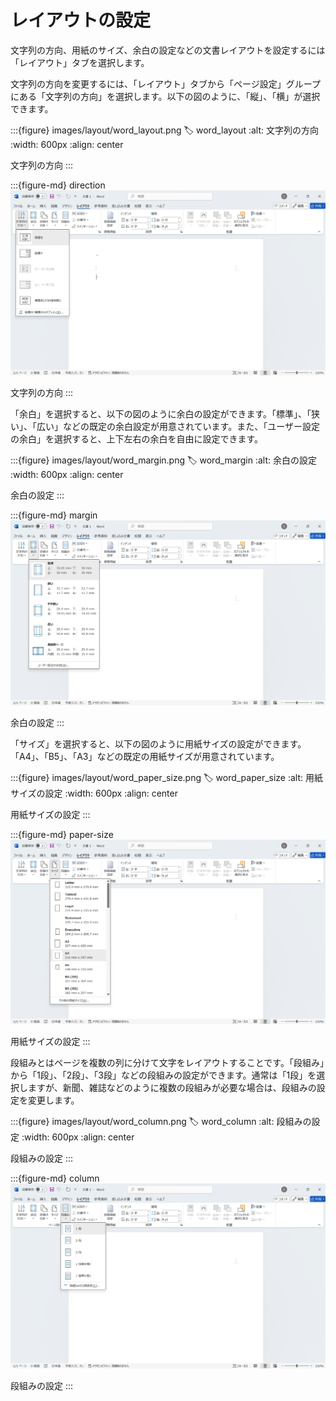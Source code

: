 # レイアウトの設定

文字列の方向、用紙のサイズ、余白の設定などの文書レイアウトを設定するには「レイアウト」タブを選択します。

文字列の方向を変更するには、「レイアウト」タブから「ページ設定」グループにある「文字列の方向」を選択します。以下の図のように、「縦」、「横」が選択できます。

:::{figure} images/layout/word_layout.png
:label: word_layout
:alt: 文字列の方向
:width: 600px
:align: center

文字列の方向
:::

:::{figure-md} direction
<img src="./images/word_layout.png" alt="文字列の方向" width="600px">

文字列の方向
:::

「余白」を選択すると、以下の図のように余白の設定ができます。「標準」、「狭い」、「広い」などの既定の余白設定が用意されています。また、「ユーザー設定の余白」を選択すると、上下左右の余白を自由に設定できます。

:::{figure} images/layout/word_margin.png
:label: word_margin
:alt: 余白の設定
:width: 600px
:align: center

余白の設定
:::

:::{figure-md} margin
<img src="./images/word_margin.png" alt="余白の設定" width="600px">

余白の設定
:::

「サイズ」を選択すると、以下の図のように用紙サイズの設定ができます。「A4」、「B5」、「A3」などの既定の用紙サイズが用意されています。

:::{figure} images/layout/word_paper_size.png
:label: word_paper_size
:alt: 用紙サイズの設定
:width: 600px
:align: center

用紙サイズの設定
:::

:::{figure-md} paper-size
<img src="./images/word_paper_size.png" alt="用紙サイズの設定" width="600px">

用紙サイズの設定
:::

段組みとはページを複数の列に分けて文字をレイアウトすることです。「段組み」から「1段」、「2段」、「3段」などの段組みの設定ができます。通常は「1段」を選択しますが、新聞、雑誌などのように複数の段組みが必要な場合は、段組みの設定を変更します。

:::{figure} images/layout/word_column.png
:label: word_column
:alt: 段組みの設定
:width: 600px
:align: center

段組みの設定
:::

:::{figure-md} column
<img src="./images/word_column.png" alt="段組みの設定" width="600px">

段組みの設定
:::